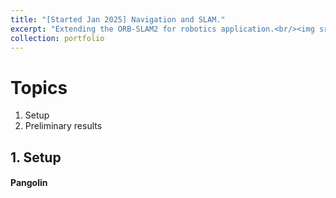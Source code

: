 ```yaml
---
title: "[Started Jan 2025] Navigation and SLAM."
excerpt: "Extending the ORB-SLAM2 for robotics application.<br/><img src='/images/sample.png' style='width:500px;height:500px;'>"
collection: portfolio
---
```


# Topics 
1. Setup 
2. Preliminary results 

## 1. Setup 

#### Pangolin 
